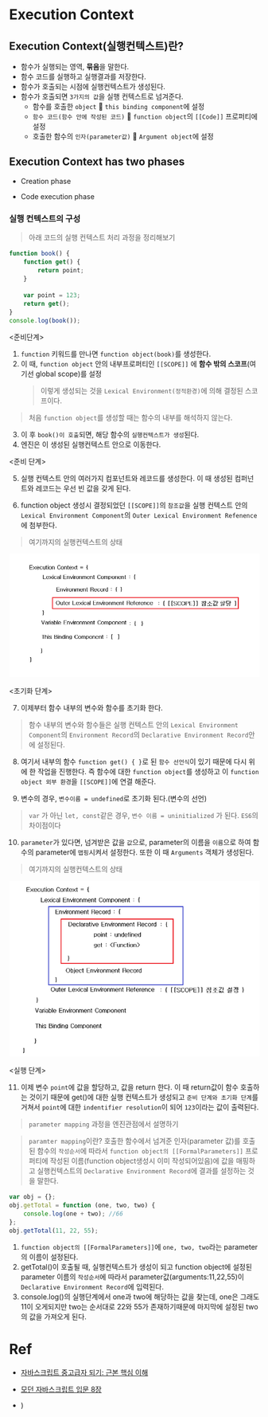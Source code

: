 # Execution Context

## Execution Context(실행컨텍스트)란?

-   함수가 실행되는 영역, **묶음**을 말한다.
-   함수 코드를 실행하고 실행결과를 저장한다.
-   함수가 호출되는 시점에 실행컨텍스트가 생성된다.
-   함수가 호출되면 `3가지의 값`을 실행 컨텍스트로 넘겨준다.
    -   함수를 호출한 `object` 🧷 `this binding component`에 설정
    -   `함수 코드(함수 안에 작성된 코드)` 🧷 `function object`의 `[[Code]]` 프로퍼티에 설정
    -   호출한 함수의 `인자(parameter값)` 🧷 `Argument object`에 설정

## Execution Context has two phases

-   Creation phase

-   Code execution phase

### 실행 컨텍스트의 구성

> 아래 코드의 실행 컨텍스트 처리 과정을 정리해보기

```javascript
function book() {
    function get() {
        return point;
    }

    var point = 123;
    return get();
}
console.log(book());
```

<준비단계>

1. `function` 키워드를 만나면 `function object(book)`를 생성한다.
2. 이 때, `function object` 안의 내부프로퍼티인 `[[SCOPE]]` 에 **함수 밖의 스코프**(여기선 global scope)를 설정
    > 이렇게 생성되는 것을 `Lexical Environment(정적환경)`에 의해 결정된 스코프이다.

> 처음 `function object`를 생성할 때는 함수의 내부를 해석하지 않는다.

3. 이 후 `book()이 호출`되면, 해당 함수의 `실행컨텍스트가 생성`된다.
4. 엔진은 이 생성된 실행컨텍스트 안으로 이동한다.

<준비 단계>

5. 실행 컨텍스트 안의 여러가지 컴포넌트와 레코드를 생성한다.
   이 때 생성된 컴퍼넌트와 레코드는 우선 빈 값을 갖게 된다.

6. function object 생성시 결정되었던 `[[SCOPE]]`의 `참조값`을 실행 컨텍스트 안의 `Lexical Environment Component`의 `Outer Lexical Environment Refenence`에 첨부한다.

> 여기까지의 실행컨텍스트의 상태

![](../../image/ec1.png)

<초기화 단계>

7. 이제부터 함수 내부의 변수와 함수를 초기화 한다.

> 함수 내부의 변수와 함수들은 실행 컨텍스트 안의 `Lexical Environment Component`의 `Environment Record`의 `Declarative Environment Record`안에 설정된다.

8. 여기서 내부의 함수 `function get() { }`로 된 `함수 선언식`이 있기 때문에 다시 위에 한 작업을 진행한다. 즉 함수에 대한 `function object`를 생성하고 이 `function object 외부 환경`을 `[[SCOPE]]`에 연결 해준다.

9. 변수의 경우, `변수이름 = undefined`로 초기화 된다.(변수의 선언)

> `var` 가 아닌 `let, const`같은 경우, `변수 이름 = uninitialized` 가 된다. `ES6`의 차이점이다

10. `parameter`가 있다면, 넘겨받은 값을 `값`으로, parameter의 이름을 `이름`으로 하여 함수의 parameter에 `맵핑`시켜서 설정한다. 또한 이 때 `Arguments` 객체가 생성된다.

> 여기까지의 실행컨텍스트의 상태

![](../../image/ec2.png)

<실행 단계>

11. 이제 변수 `point`에 값을 할당하고, 값을 return 한다.
    이 때 return값이 함수 호출하는 것이기 때문에 get()에 대한 실행 컨텍스트가 생성되고 `준비 단계와 초기화 단계`를 거쳐서 `point`에 대한 `indentifier resolution`이 되어 `123`이라는 값이 출력된다.

> `parameter mapping` 과정을 엔진관점에서 설명하기

> `paramter mapping`이란? 호출한 함수에서 넘겨준 인자(parameter 값)를 호출된 함수의 `작성순서`에 따라서 `function object의 [[FormalParameters]]` 프로퍼티에 작성된 이름(function object생성시 이미 작성되어있음)에 값을 매핑하고 실행컨텍스트의 `Declarative Environment Record`에 결과를 설정하는 것을 말한다.

```javascript
var obj = {};
obj.getTotal = function (one, two, two) {
    console.log(one + two); //66
};
obj.getTotal(11, 22, 55);
```

1. `function object의 [[FormalParameters]]`에 `one, two, two`라는 parameter의 이름이 설정된다.
2. getTotal()이 호출될 때, 실행컨텍스트가 생성이 되고 function object에 설정된 parameter 이름의 `작성순서`에 따라서 parameter값(arguments:11,22,55)이 `Declarative Environment Record`에 입력된다.
3. console.log()의 실행단계에서 one과 two에 해당하는 값을 찾는데, one은 그래도 11이 오게되지만 two는 순서대로 22와 55가 존재하기때문에 마지막에 설정된 two의 값을 가져오게 된다.

# Ref

-   [자바스크립트 중고급자 되기: 근본 핵심 이해](https://www.inflearn.com/course/%EC%9E%90%EB%B0%94%EC%8A%A4%ED%81%AC%EB%A6%BD%ED%8A%B8-%EC%A4%91%EA%B3%A0%EA%B8%89)

-   [모던 자바스크립트 입문 8장](http://www.yes24.com/Product/Goods/59410698)

*   [](https://blog.bitsrc.io/understanding-execution-context-and-execution-stack-in-javascript-1c9ea8642dd0))

